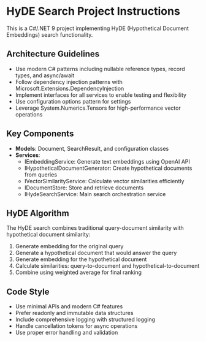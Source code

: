 <!-- Use this file to provide workspace-specific custom instructions to Copilot. For more details, visit https://code.visualstudio.com/docs/copilot/copilot-customization#_use-a-githubcopilotinstructionsmd-file -->

# HyDE Search Project Instructions

This is a C#/.NET 9 project implementing HyDE (Hypothetical Document Embeddings) search functionality.

## Architecture Guidelines

- Use modern C# patterns including nullable reference types, record types, and async/await
- Follow dependency injection patterns with Microsoft.Extensions.DependencyInjection
- Implement interfaces for all services to enable testing and flexibility
- Use configuration options pattern for settings
- Leverage System.Numerics.Tensors for high-performance vector operations

## Key Components

- **Models**: Document, SearchResult, and configuration classes
- **Services**: 
  - IEmbeddingService: Generate text embeddings using OpenAI API
  - IHypotheticalDocumentGenerator: Create hypothetical documents from queries
  - IVectorSimilarityService: Calculate vector similarities efficiently
  - IDocumentStore: Store and retrieve documents
  - IHydeSearchService: Main search orchestration service

## HyDE Algorithm

The HyDE search combines traditional query-document similarity with hypothetical document similarity:
1. Generate embedding for the original query
2. Generate a hypothetical document that would answer the query
3. Generate embedding for the hypothetical document
4. Calculate similarities: query-to-document and hypothetical-to-document
5. Combine using weighted average for final ranking

## Code Style

- Use minimal APIs and modern C# features
- Prefer readonly and immutable data structures
- Include comprehensive logging with structured logging
- Handle cancellation tokens for async operations
- Use proper error handling and validation
